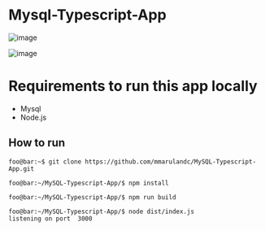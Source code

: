 # Mysql-Typescript-App

![image](https://user-images.githubusercontent.com/38899658/104116780-c15eb880-52e9-11eb-807b-0c76b2070ac0.png)

![image](https://user-images.githubusercontent.com/38899658/104116788-d4718880-52e9-11eb-911b-8445c8ba75d2.png)


# Requirements to run this app locally

* Mysql
* Node.js


## How to run

```console
foo@bar:~$ git clone https://github.com/mmarulandc/MySQL-Typescript-App.git
```

```console
foo@bar:~/MySQL-Typescript-App/$ npm install
```

```console
foo@bar:~/MySQL-Typescript-App/$ npm run build
```

```console
foo@bar:~/MySQL-Typescript-App/$ node dist/index.js
listening on port  3000
```
